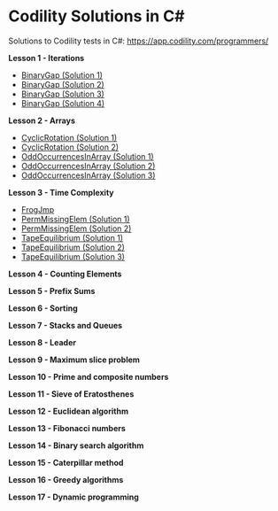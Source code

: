 # Codility Solutions in C#

Solutions to Codility tests in C#: https://app.codility.com/programmers/

**Lesson 1 - Iterations**

 - [BinaryGap (Solution 1)](Lesson%2001%20-%20Iterations/BinaryGap_1.cs)
 - [BinaryGap (Solution 2)](Lesson%2001%20-%20Iterations/BinaryGap_2.cs)
 - [BinaryGap (Solution 3)](Lesson%2001%20-%20Iterations/BinaryGap_3.cs)
 - [BinaryGap (Solution 4)](Lesson%2001%20-%20Iterations/BinaryGap_4.cs)

**Lesson 2 - Arrays**

- [CyclicRotation (Solution 1)](Lesson%2002%20-%20Arrays/CyclicRotation_1cs)
- [CyclicRotation (Solution 2)](Lesson%2002%20-%20Arrays/CyclicRotation_2.cs)
- [OddOccurrencesInArray (Solution 1)](Lesson%2002%20-%20Arrays/OddOccurrencesInArray_1.cs)
- [OddOccurrencesInArray (Solution 2)](Lesson%2002%20-%20Arrays/OddOccurrencesInArray_2.cs)
- [OddOccurrencesInArray (Solution 3)](Lesson%2002%20-%20Arrays/OddOccurrencesInArray_3.cs)

**Lesson 3 - Time Complexity**

- [FrogJmp](Lesson%2003%20-%20Time%20Complexity/FrogJmp_1.py)
- [PermMissingElem (Solution 1)](Lesson%2003%20-%20Time%20Complexity/PermMissingElem_1.cs)
- [PermMissingElem (Solution 2)](Lesson%2003%20-%20Time%20Complexity/PermMissingElem_2.cs)
- [TapeEquilibrium (Solution 1)](Lesson%2003%20-%20Time%20Complexity/TapeEquilibrium_1.cs)
- [TapeEquilibrium (Solution 2)](Lesson%2003%20-%20Time%20Complexity/TapeEquilibrium_2.cs)
- [TapeEquilibrium (Solution 3)](Lesson%2003%20-%20Time%20Complexity/TapeEquilibrium_3.cs)

**Lesson 4 - Counting Elements**

**Lesson 5 - Prefix Sums**

**Lesson 6 - Sorting**

**Lesson 7 - Stacks and Queues**

**Lesson 8 - Leader**

**Lesson 9 - Maximum slice problem**

**Lesson 10 - Prime and composite numbers**

**Lesson 11 - Sieve of Eratosthenes**

**Lesson 12 - Euclidean algorithm**

**Lesson 13 - Fibonacci numbers**

**Lesson 14 - Binary search algorithm**

**Lesson 15 - Caterpillar method**

**Lesson 16 - Greedy algorithms**

**Lesson 17 - Dynamic programming**

